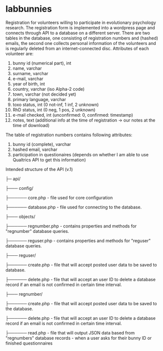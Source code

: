 # labbunnies

Registration for volunteers willing to participate in evolutionary psychology research. The registration form is implemented into a wordpress page and connects through API to a database on a different server. There are two tables in the database, one consisting of registration numbers and (hashed) emails, the second one collects personal information of the volunteers and is regularly deleted from an internet-connected disc. Attributes of each volunteer are:

1. bunny id (numerical part), int
2. name, varchar
3. surname, varchar
4. e-mail, varchar
5. year of birth, int
6. country, varchar (iso Alpha-2 code)
7. town, varchar (not decided yet)
8. primary language, varchar
9. toxo status, int (0 not-inf, 1 inf, 2 unknown)
10. RhD status, int (0 neg, 1 pos, 2 unknown)
11. e-mail checked, int (unconfirmed: 0, confirmed: timestamp)
12. notes, text (additional info at the time of registration -> our notes at the time of download)

The table of registration numbers contains following attributes:

1. bunny id (complete), varchar
2. hashed email, varchar
3. participation in questionaires (depends on whether I am able to use Qualtrics API to get this information)

Intended structure of the API (v.1)

├─ api/

├─── config/

├────── core.php - file used for core configuration

├────── database.php - file used for connecting to the database.

├─── objects/

├────── regnumber.php - contains properties and methods for "regnumber" database queries.

├────── reguser.php - contains properties and methods for "reguser" database queries.

├─── reguser/

├────── create.php - file that will accept posted user data to be saved to database.

├────── delete.php - file that will accept an user ID to delete a database record if an email is not confirmed in certain time interval.

├─── regnumber/

├────── create.php - file that will accept posted user data to be saved to the database.

├────── delete.php - file that will accept an user ID to delete a database record if an email is not confirmed in certain time interval.

├────── read.php - file that will output JSON data based from "regnumbers" database records - when a user asks for their bunny ID or finished questionnaires

